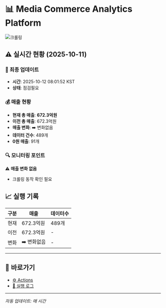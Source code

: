 # 📊 Media Commerce Analytics Platform

![크롤링](https://img.shields.io/badge/크롤링-점검필요-yellow)

## ⚠️ 실시간 현황 (2025-10-11)

### 📍 최종 업데이트
- **시간**: 2025-10-12 08:01:52 KST
- **상태**: 점검필요

### 💰 매출 현황
- **현재 총 매출**: **672.3억원**
- **이전 총 매출**: 672.3억원
- **매출 변화**: ➡️ 변화없음
- **데이터 건수**: 489개
- **0원 매출**: 91개

### 🔍 모니터링 포인트

⚠️ **매출 변화 없음**
- 크롤링 동작 확인 필요


## 📈 실행 기록

| 구분 | 매출 | 데이터수 |
|------|------|----------|
| 현재 | 672.3억원 | 489개 |
| 이전 | 672.3억원 | - |
| 변화 | ➡️ 변화없음 | - |

---

## 🔗 바로가기

- [⚙️ Actions](../../actions)
- [📝 실행 로그](../../actions/workflows/daily_scraping.yml)

---

*자동 업데이트: 매 시간*
